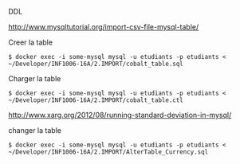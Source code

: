 DDL


http://www.mysqltutorial.org/import-csv-file-mysql-table/

Creer la table

```
$ docker exec -i some-mysql mysql -u etudiants -p etudiants < ~/Developer/INF1006-16A/2.IMPORT/cobalt_table.sql
```

Charger la table

```
$ docker exec -i some-mysql mysql -u etudiants -p etudiants < ~/Developer/INF1006-16A/2.IMPORT/cobalt_table.ctl
```

http://www.xarg.org/2012/08/running-standard-deviation-in-mysql/

changer la table 
```
$ docker exec -i some-mysql mysql -u etudiants -p etudiants < ~/Developer/INF1006-16A/2.IMPORT/AlterTable_Currency.sql

```

